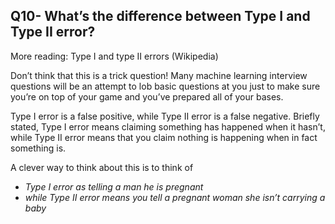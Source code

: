 ## Q10- What’s the difference between Type I and Type II error?

More reading: Type I and type II errors (Wikipedia)

Don’t think that this is a trick question! Many machine learning interview questions will be an attempt to lob basic questions at you just to make sure you’re on top of your game and you’ve prepared all of your bases.

Type I error is a false positive, while Type II error is a false negative. Briefly stated, Type I error means claiming something has happened when it hasn’t, while Type II error means that you claim nothing is happening when in fact something is.

A clever way to think about this is to think of 

* _Type I error as telling a man he is pregnant_
* _while Type II error means you tell a pregnant woman she isn’t carrying a baby_